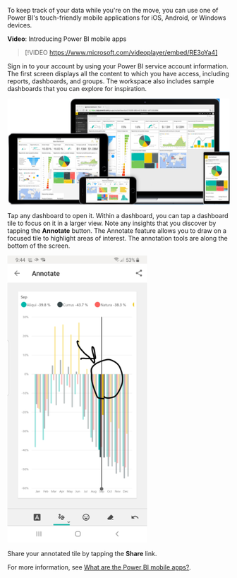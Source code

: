 To keep track of your data while you're on the move, you can use one of Power BI's touch-friendly mobile applications for iOS, Android, or Windows devices.

**Video**: Introducing Power BI mobile apps
> [!VIDEO https://www.microsoft.com/videoplayer/embed/RE3oYa4]

Sign in to your account by using your Power BI service account information. The first screen displays all the content to which you have access, including reports, dashboards, and groups. The workspace also includes sample dashboards that you can explore for inspiration.

![Photo of phones and tablets running the Power BI mobile apps.](../media/05-power-bi-desktop-mobile-apps.png)

Tap any dashboard to open it. Within a dashboard, you can tap a dashboard tile to focus on it in a larger view. Note any insights that you discover by tapping the **Annotate** button. The Annotate feature allows you to draw on a focused tile to highlight areas of interest. The annotation tools are along the bottom of the screen.

![Screenshot from a smartphone showing drawn annotations over a visual.](../media/05-power-bi-desktop-phone-app.png)

Share your annotated tile by tapping the **Share** link.

For more information, see [What are the Power BI mobile apps?](https://docs.microsoft.com/power-bi/consumer/mobile/mobile-apps-for-mobile-devices/?azure-portal=true).
